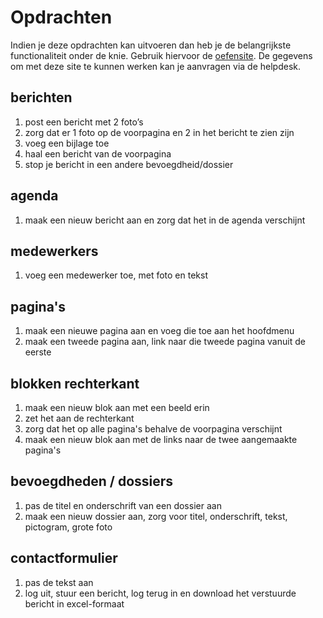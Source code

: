 # Opdrachten

Indien je deze opdrachten kan uitvoeren dan heb je de belangrijkste functionaliteit onder de knie. Gebruik hiervoor de [oefensite](http://oefen.groenweb.be). De gegevens om met deze site te kunnen werken kan je aanvragen via de helpdesk.

## berichten

1. post een bericht met 2 foto’s
2. zorg dat er 1 foto op de voorpagina en 2 in het bericht te zien zijn
3. voeg een bijlage toe
4. haal een bericht van de voorpagina
5. stop je bericht in een andere bevoegdheid/dossier

## agenda
1. maak een nieuw bericht aan en zorg dat het in de agenda verschijnt

## medewerkers
1. voeg een medewerker toe, met foto en tekst

## pagina's
1. maak een nieuwe pagina aan en voeg die toe aan het hoofdmenu 
2. maak een tweede pagina aan, link naar die tweede pagina vanuit de eerste    
     
## blokken rechterkant
1. maak een nieuw blok aan met een beeld erin
2. zet het aan de rechterkant
3. zorg dat het op alle pagina's behalve de voorpagina verschijnt
4. maak een nieuw blok aan met de links naar de twee aangemaakte pagina's

## bevoegdheden / dossiers
1. pas de titel en onderschrift van een dossier aan
2. maak een nieuw dossier aan, zorg voor titel, onderschrift, tekst, pictogram, grote foto

## contactformulier     
1. pas de tekst aan
2. log uit, stuur een bericht, log terug in en download het verstuurde bericht in excel-formaat
